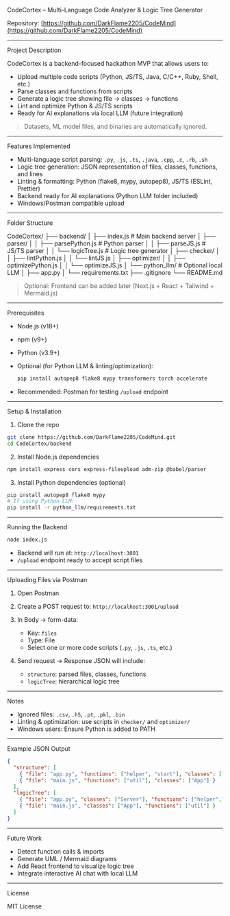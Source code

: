 CodeCortex – Multi-Language Code Analyzer & Logic Tree Generator

Repository: [https://github.com/DarkFlame2205/CodeMind](https://github.com/DarkFlame2205/CodeMind)

---

Project Description

CodeCortex is a backend-focused hackathon MVP that allows users to:

* Upload multiple code scripts (Python, JS/TS, Java, C/C++, Ruby, Shell, etc.)
* Parse classes and functions from scripts
* Generate a logic tree showing file → classes → functions
* Lint and optimize Python & JS/TS scripts
* Ready for AI explanations via local LLM (future integration)

> Datasets, ML model files, and binaries are automatically ignored.

---

Features Implemented

* Multi-language script parsing: `.py`, `.js`, `.ts`, `.java`, `.cpp`, `.c`, `.rb`, `.sh`
* Logic tree generation: JSON representation of files, classes, functions, and lines
* Linting & formatting: Python (flake8, mypy, autopep8), JS/TS (ESLint, Prettier)
* Backend ready for AI explanations (Python LLM folder included)
* Windows/Postman compatible upload

---

Folder Structure

CodeCortex/
├── backend/
│   ├── index.js                # Main backend server
│   ├── parser/
│   │   ├── parsePython.js      # Python parser
│   │   ├── parseJS.js          # JS/TS parser
│   │   └── logicTree.js        # Logic tree generator
│   ├── checker/
│   │   ├── lintPython.js
│   │   └── lintJS.js
│   ├── optimizer/
│   │   ├── optimizePython.js
│   │   └── optimizeJS.js
│   └── python_llm/             # Optional local LLM
│       ├── app.py
│       └── requirements.txt
├── .gitignore
└── README.md

> Optional: Frontend can be added later (Next.js + React + Tailwind + Mermaid.js)

---

Prerequisites

* Node.js (v18+)
* npm (v9+)
* Python (v3.9+)
* Optional (for Python LLM & linting/optimization):

  ```bash
  pip install autopep8 flake8 mypy transformers torch accelerate
  ```
* Recommended: Postman for testing `/upload` endpoint

---

Setup & Installation

1. Clone the repo

```bash
git clone https://github.com/DarkFlame2205/CodeMind.git
cd CodeCortex/backend
```

2. Install Node.js dependencies

```bash
npm install express cors express-fileupload adm-zip @babel/parser
```

3. Install Python dependencies (optional)

```bash
pip install autopep8 flake8 mypy
# If using Python LLM:
pip install -r python_llm/requirements.txt
```

---

Running the Backend

```bash
node index.js
```

* Backend will run at: `http://localhost:3001`
* `/upload` endpoint ready to accept script files

---

Uploading Files via Postman

1. Open Postman
2. Create a POST request to: `http://localhost:3001/upload`
3. In Body → form-data:

   * Key: `files`
   * Type: File
   * Select one or more code scripts (`.py`, `.js`, `.ts`, etc.)
4. Send request → Response JSON will include:

   * `structure`: parsed files, classes, functions
   * `logicTree`: hierarchical logic tree

---

Notes

* Ignored files: `.csv`, `.h5`, `.pt`, `.pkl`, `.bin`
* Linting & optimization: use scripts in `checker/` and `optimizer/`
* Windows users: Ensure Python is added to PATH

---

Example JSON Output

```json
{
  "structure": [
    { "file": "app.py", "functions": ["helper", "start"], "classes": ["Server"] },
    { "file": "main.js", "functions": ["util"], "classes": ["App"] }
  ],
  "logicTree": [
    { "file": "app.py", "classes": ["Server"], "functions": ["helper","start"] },
    { "file": "main.js", "classes": ["App"], "functions": ["util"] }
  ]
}
```

---

Future Work

* Detect function calls & imports
* Generate UML / Mermaid diagrams
* Add React frontend to visualize logic tree
* Integrate interactive AI chat with local LLM

---

License

MIT License

